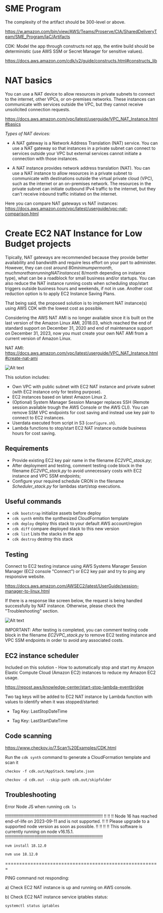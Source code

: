 # SME Program

The complexity of the artifact should be 300-level or above.

https://w.amazon.com/bin/view/AWS/Teams/Proserve/CIA/SharedDeliveryTeam/SME_Program/IaC/Artifacts


CDK: Model the app through constructs not app, the entire build should be deterministic (use AWS SSM or Secret Manager for sensitive values).

https://docs.aws.amazon.com/cdk/v2/guide/constructs.html#constructs_lib

# NAT basics

You can use a NAT device to allow resources in private subnets to connect to the internet, other VPCs, or on-premises networks. These instances can communicate with services outside the VPC, but they cannot receive unsolicited connection requests.

https://docs.aws.amazon.com/vpc/latest/userguide/VPC_NAT_Instance.html#basics

*Types of NAT devices:*

* A NAT gateway is a Network Address Translation (NAT) service. You can use a NAT gateway so that instances in a private subnet can connect to services outside your VPC but external services cannot initiate a connection with those instances.

* A NAT instance provides network address translation (NAT). You can use a NAT instance to allow resources in a private subnet to communicate with destinations outside the virtual private cloud (VPC), such as the internet or an on-premises network. The resources in the private subnet can initiate outbound IPv4 traffic to the internet, but they can't receive inbound traffic initiated on the internet.

Here you can compare NAT gateways vs NAT instances: https://docs.aws.amazon.com/vpc/latest/userguide/vpc-nat-comparison.html

# Create EC2 NAT Instance for Low Budget projects

Tipically, NAT gateways are recommended because they provide better availability and bandwidth and require less effort on your part to administer. However, they can cost around $80 minimum per month, much more than running NAT instances (~$8/month depending on instance type), what can be a roadblock for small business and/or startups. You can also reduce the NAT instance running costs when scheduling stop/start triggers outside business hours and weekends, if not in use. Another cost reduction option is to apply EC2 Instance Saving Plans.

That being said, the proposed solution is to implement NAT instance(s) using AWS CDK with the lowest cost as possible.

Considering the AWS NAT AMI is no longer available since it is built on the last version of the Amazon Linux AMI, 2018.03, which reached the end of standard support on December 31, 2020 and end of maintenance support on December 31, 2023, now you must create your own NAT AMI from a current version of Amazon Linux.

NAT AMI: https://docs.aws.amazon.com/vpc/latest/userguide/VPC_NAT_Instance.html#create-nat-ami


![Alt text](../diagrams/nat-instance.png?raw=true "Diagram Image")

This solution includes:

* Own VPC with public subnet with EC2 NAT instance and private subnet (with EC2 instance only for testing purpose).
* EC2 instances based on latest Amazon Linux 2.
* (Optional) System Manager Session Manager replaces SSH (Remote session available trough the AWS Console or the AWS CLI). You can remove SSM VPC endpoints for cost saving and instead use key pair to connect to EC2 instances.
* Userdata executed from script in S3 (`configure.sh`).
* Lambda functions to stop/start EC2 NAT instance outside business hours for cost saving.

## Requirements

* Provide existing EC2 key pair name in the filename *EC2VPC_stack.py*;
* After deployment and testing, comment testing code block in the filename *EC2VPC_stack.py* to avoid unnecessary costs with EC2 instance and VPC SSM endpoints;
* Configure your required schedule CRON in the filename  *Scheduler_stack.py* for lambdas start/stop executions.

## Useful commands

 * `cdk bootstrap`   initialize assets before deploy
 * `cdk synth`       emits the synthesized CloudFormation template
 * `cdk deploy`      deploy this stack to your default AWS account/region
 * `cdk diff`        compare deployed stack to this new version
 * `cdk list`        Lists the stacks in the app
 * `cdk destroy`     destroy this stack

 ## Testing

Connect to EC2 testing instance using AWS Systems Manager Session Manager (EC2 console "Connect") or EC2 key pair and try to ping any responsive website.

https://docs.aws.amazon.com/AWSEC2/latest/UserGuide/session-manager-to-linux.html

If there is a response like screen below, the request is being handled successfully by NAT instance. Otherwise, please check the "Troubleshooting" section.

![Alt text](../diagrams/testing.png?raw=true "Diagram Image")

IMPORTANT: After testing is completed, you can comment testing code block in the filename *EC2VPC_stack.py* to remove EC2 testing instance and VPC SSM endpoints in order to avoid any associated costs.

 ## EC2 instance scheduler

Included on this solution - How to automatically stop and start my Amazon Elastic Compute Cloud (Amazon EC2) instances to reduce my Amazon EC2 usage.

https://repost.aws/knowledge-center/start-stop-lambda-eventbridge

Two tag keys will be added to EC2 NAT instance by Lambda function with values to identify when it was stopped/started:

* Tag Key: LastStopDateTime

* Tag Key: LastStartDateTime

## Code scanning

https://www.checkov.io/7.Scan%20Examples/CDK.html


Run the `cdk synth` command to generate a CloudFormation template and scan it

`checkov -f cdk.out/AppStack.template.json`

`checkov -d cdk.out --skip-path cdk.out/skipfolder`

## Troubleshooting

Error Node JS when running `cdk ls`

!!!!!!!!!!!!!!!!!!!!!!!!!!!!!!!!!!!!!!!!!!!!!!!!!!!!!!!!!!!!!!!!!!!!!!!!!!!!!!!!
!!                                                                            !!
!!  Node 16 has reached end-of-life on 2023-09-11 and is not supported.       !!
!!  Please upgrade to a supported node version as soon as possible.           !!
!!                                                                            !!
!!  This software is currently running on node v16.15.1.                
!!!!!!!!!!!!!!!!!!!!!!!!!!!!!!!!!!!!!!!!!!!!!!!!!!!!!!!!!!!!!!!!!!!!!!!!!!!!!!!!

`nvm install 18.12.0`

`nvm use 18.12.0`

=======================================================

PING command not responding:

a) Check EC2 NAT instance is up and running on AWS console.

b) Check EC2 NAT instance service iptables status: 

`systemctl status iptables`







